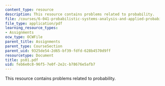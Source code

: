```yaml
---
content_type: resource
description: This resource contains problems related to probability.
file: /courses/6-041-probabilistic-systems-analysis-and-applied-probability-spring-2006/feb6e0c896f57e0f2e2cb78676e5afb7_ps01.pdf
file_type: application/pdf
learning_resource_types:
- Assignments
ocw_type: OCWFile
parent_title: Assignments
parent_type: CourseSection
parent_uid: 9325de54-2d65-bf39-fdfd-628b4570d9ff
resourcetype: Document
title: ps01.pdf
uid: feb6e0c8-96f5-7e0f-2e2c-b78676e5afb7
---
```

This resource contains problems related to probability.

